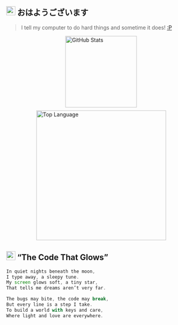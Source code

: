 ##  <img src="https://cdn.discordapp.com/emojis/1316402413107941487.webp" width="24" height="24"/> おはようございます
> I tell my computer to do hard things and sometime it does!   [:P]()

<div style='display: flex; flex-wrap: wrap; gap: 8px; justify-content: center; align-items: center;'>
<a href="https://github.com/anuraghazra/github-readme-stats?tab=readme-ov-file#github-stats-card"><img height="190" align="center" alt="GitHub Stats" src="https://github-readme-stats.vercel.app/api?username=misa-de-codes&show_icons=true&custom_title=GitHub+Statistics&title_color=cba6f7&theme=catppuccin_mocha&border_color=45475a"/></a>
<a href="https://github.com/anuraghazra/github-readme-stats?tab=readme-ov-file#top-languages-card"><img width="345" align="center" alt="Top Language" src="https://github-readme-stats.vercel.app/api/top-langs/?username=misa-de-codes&layout=compact&title_color=cba6f7&theme=catppuccin_mocha&border_color=45475a"/></a>
</div>


##  <img src="https://cdn.discordapp.com/emojis/1316402447035666433.webp" width="24" height="24"/> **“The Code That Glows”** 
```js
In quiet nights beneath the moon,
I type away, a sleepy tune.
My screen glows soft, a tiny star,
That tells me dreams aren’t very far.

The bugs may bite, the code may break,
But every line is a step I take.
To build a world with keys and care,
Where light and love are everywhere.
```


